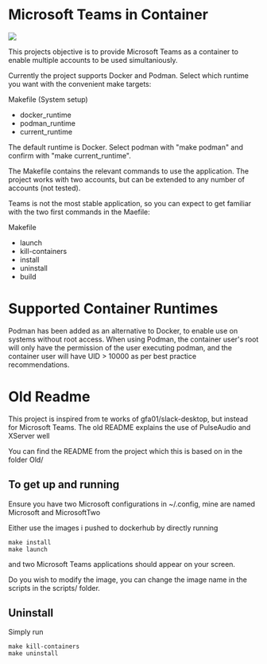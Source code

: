 # Microsoft Teams in Container
![](https://i.imgur.com/pVwxCtz.png)

This projects objective is to provide Microsoft Teams as a container to enable multiple accounts to be used simultaniously.

Currently the project supports Docker and Podman. Select which runtime you want with the convenient make targets:

Makefile (System setup)
- docker_runtime
- podman_runtime
- current_runtime

The default runtime is Docker. Select podman with "make podman" and confirm with "make current_runtime".

The Makefile contains the relevant commands to use the application. The project works with two accounts, but can be extended to any number of accounts (not tested).

Teams is not the most stable application, so you can expect to get familiar with the two first commands in the Maefile:

Makefile
- launch
- kill-containers
- install
- uninstall
- build

# Supported Container Runtimes

Podman has been added as an alternative to Docker, to enable use on systems without root access. When using Podman, the container user's root will only have the permission of the user executing podman, and the container user will have UID > 10000 as per best practice recommendations.

# Old Readme

This project is inspired from te works of gfa01/slack-desktop, but instead for Microsoft Teams. The old README explains the use of PulseAudio and XServer well

You can find the README from the project which this is based on in the folder Old/

## To get up and running

Ensure you have two Microsoft configurations in ~/.config, mine are named Microsoft and MicrosoftTwo

Either use the images i pushed to dockerhub by directly running

```
make install
make launch
```

and two Microsoft Teams applications should appear on your screen.

Do you wish to modify the image, you can change the image name in the scripts in the scripts/ folder.


## Uninstall

Simply run

```
make kill-containers
make uninstall
```
